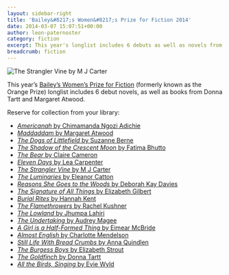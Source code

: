 ```yaml
---
layout: sidebar-right
title: 'Bailey&#8217;s Women&#8217;s Prize for Fiction 2014'
date: 2014-03-07 15:07:51+00:00
author: leon-paternoster
category: fiction
excerpt: This year's longlist includes 6 debuts as well as novels from superstar authors.
breadcrumb: fiction
---
```

![The Strangler Vine by M J Carter](/images/featured/featured-the-strangler-vine.jpg)

This year&#8217;s [Bailey&#8217;s Women&#8217;s Prize for Fiction](http://www.thebookseller.com/news/catton-tartt-and-atwood-baileys-womens-prize-longlist.html) (formerly known as the Orange Prize) longlist includes 6 debut novels, as well as books from Donna Tartt and Margaret Atwood.

Reserve for collection from your library:

* [<cite>Americanah</cite> by Chimamanda Ngozi Adichie](http://suffolk.spydus.co.uk/cgi-bin/spydus.exe/ENQ/OPAC/BIBENQ/11218319?QRY=CTIBIB%3C%20IRN(18445298)&QRYTEXT=Americanah)
* [<cite>Maddaddam</cite> by Margaret Atwood](http://suffolk.spydus.co.uk/cgi-bin/spydus.exe/ENQ/OPAC/BIBENQ/11218639?QRY=CTIBIB%3C%20IRN(23267003)&QRYTEXT=MaddAddam)
* [<cite>The Dogs of Littlefield</cite> by Suzanne Berne](http://suffolk.spydus.co.uk/cgi-bin/spydus.exe/ENQ/OPAC/BIBENQ/11219126?QRY=CTIBIB%3C%20IRN(26248697)&QRYTEXT=The%20dogs%20of%20Littlefield)
* [<cite>The Shadow of the Crescent Moon</cite> by Fatima Bhutto](http://suffolk.spydus.co.uk/cgi-bin/spydus.exe/ENQ/OPAC/BIBENQ/11219651?QRY=CTIBIB%3C%20IRN(26248702)&QRYTEXT=The%20shadow%20of%20the%20crescent%20moon)
* [<cite>The Bear</cite> by Claire Cameron](http://suffolk.spydus.co.uk/cgi-bin/spydus.exe/ENQ/OPAC/BIBENQ/11259846?QRY=CTIBIB%3C%20IRN(544573)&QRYTEXT=The%20bear)
* [<cite>Eleven Days</cite> by Lea Carpenter](http://suffolk.spydus.co.uk/cgi-bin/spydus.exe/ENQ/OPAC/BIBENQ/11221522?QRY=CTIBIB%3C%20IRN(1025640)&QRYTEXT=Eleven%20days)
* [<cite>The Strangler Vine</cite> by M J Carter](http://suffolk.spydus.co.uk/cgi-bin/spydus.exe/ENQ/OPAC/BIBENQ/11221933?QRY=CTIBIB%3C%20IRN(28445359)&QRYTEXT=The%20strangler%20vine)
* [<cite>The Luminaries</cite> by Eleanor Catton](http://suffolk.spydus.co.uk/cgi-bin/spydus.exe/ENQ/OPAC/BIBENQ/11222314?QRY=CTIBIB%3C%20IRN(27170966)&QRYTEXT=The%20luminaries)
* [<cite>Reasons She Goes to the Woods</cite> by Deborah Kay Davies](http://suffolk.spydus.co.uk/cgi-bin/spydus.exe/ENQ/OPAC/BIBENQ/11261142?QRY=CTIBIB%3C%20IRN(32042580)&QRYTEXT=Reasons%20she%20goes%20to%20the%20woods)
* [<cite>The Signature of All Things</cite> by Elizabeth Gilbert](http://suffolk.spydus.co.uk/cgi-bin/spydus.exe/ENQ/OPAC/BIBENQ/11222932?QRY=CTIBIB%3C%20IRN(25013925)&QRYTEXT=The%20signature%20of%20all%20things)
* [<cite>Burial Rites</cite> by Hannah Kent](http://suffolk.spydus.co.uk/cgi-bin/spydus.exe/ENQ/OPAC/BIBENQ/11223394?QRY=CTIBIB%3C%20IRN(23033570)&QRYTEXT=Burial%20rites)
* [<cite>The Flamethrowers</cite> by Rachel Kushner](http://suffolk.spydus.co.uk/cgi-bin/spydus.exe/ENQ/OPAC/BIBENQ/11223909?QRY=CTIBIB%3C%20IRN(34298451)&QRYTEXT=The%20flamethrowers)
* [<cite>The Lowland</cite> by Jhumpa Lahiri](http://suffolk.spydus.co.uk/cgi-bin/spydus.exe/ENQ/OPAC/BIBENQ/11224354?QRY=CTIBIB%3C%20IRN(14212152)&QRYTEXT=The%20lowland)
* [<cite>The Undertaking</cite> by Audrey Magee](http://suffolk.spydus.co.uk/cgi-bin/spydus.exe/ENQ/OPAC/BIBENQ/11262173?QRY=CTIBIB%3C%20IRN(1353817)&QRYTEXT=The%20undertaking)
* [<cite>A Girl is a Half-Formed Thing</cite> by Eimear McBride](http://suffolk.spydus.co.uk/cgi-bin/spydus.exe/ENQ/OPAC/BIBENQ/11224973?QRY=CTIBIB%3C%20IRN(22822013)&QRYTEXT=A%20girl%20is%20a%20half-formed%20thing)
* [<cite>Almost English</cite> by Charlotte Mendelson](http://suffolk.spydus.co.uk/cgi-bin/spydus.exe/ENQ/OPAC/BIBENQ/11225375?QRY=CTIBIB%3C%20IRN(23033568)&QRYTEXT=Almost%20English)
* [<cite>Still Life With Bread Crumbs</cite> by Anna Quindlen](http://suffolk.spydus.co.uk/cgi-bin/spydus.exe/ENQ/OPAC/BIBENQ/11225634?QRY=CTIBIB%3C%20IRN(31448158)&QRYTEXT=Still%20life%20with%20bread%20crumbs)
* [<cite>The Burgess Boys</cite> by Elizabeth Strout](http://suffolk.spydus.co.uk/cgi-bin/spydus.exe/ENQ/OPAC/BIBENQ/11225997?QRY=CTIBIB%3C%20IRN(18444598)&QRYTEXT=The%20Burgess%20boys)
* [<cite>The Goldfinch</cite> by Donna Tartt](http://suffolk.spydus.co.uk/cgi-bin/spydus.exe/ENQ/OPAC/BIBENQ/11226252?QRY=CTIBIB%3C%20IRN(24790609)&QRYTEXT=The%20goldfinch)
* [<cite>All the Birds, Singing</cite> by Evie Wyld](http://suffolk.spydus.co.uk/cgi-bin/spydus.exe/ENQ/OPAC/BIBENQ/11226812?QRY=CTIBIB%3C%20IRN(20751697)&QRYTEXT=All%20the%20birds%2C%20singing)
